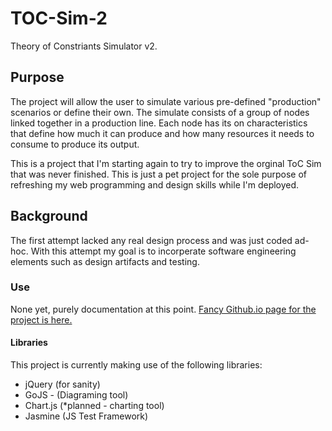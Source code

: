 # TOC-Sim-2
Theory of Constriants Simulator v2. 

## Purpose
The project will allow the user to simulate various pre-defined "production" scenarios or define their own.  The simulate consists of a group of nodes linked together in a production line.  Each node has its on characteristics that define how much it can produce and how many resources it needs to consume to produce its output.

This is a project that I'm starting again to try to improve the orginal ToC Sim that was never finished.  This is just a pet project for the sole purpose of refreshing my web programming and design skills while I'm deployed.

## Background 
The first attempt lacked any real design process and was just coded ad-hoc.  With this attempt my goal is to incorperate software
engineering elements such as design artifacts and testing.

### Use
None yet, purely documentation at this point.
<a title="Github page" href="https://corigami.github.io/TOC-Sim-2/">Fancy Github.io page for the project is here. </a>

#### Libraries
This project is currently making use of the following libraries:
<ul>
  <li>jQuery (for sanity) </li>
 <li>GoJS - (Diagraming tool)</li>
 <li>Chart.js (*planned - charting tool)</li>
 <li>Jasmine (JS Test Framework)</li>
 </ul>


